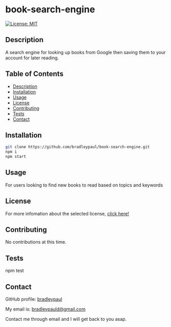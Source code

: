 # book-search-engine

[![License: MIT](https://img.shields.io/badge/License-MIT-yellow.svg)](https://opensource.org/licenses/MIT)

## Description

A search engine for looking up books from Google then saving them to your account for later reading.

## Table of Contents

* [Description](#description)
* [Installation](#installation)
* [Usage](#usage)
* [License](#license)
* [Contributing](#contributing)
* [Tests](#tests)
* [Contact](#contact)

## Installation

```bash
git clone https://github.com/bradleypaul/book-search-engine.git
npm i
npm start
```

## Usage

For users looking to find new books to read based on topics and keywords

## License

  For more infomation about the selected license, [click here!](https://opensource.org/licenses/MIT)

## Contributing

No contributions at this time. 

## Tests

npm test

## Contact

GitHub profile: [bradleypaul](https://github.com/bradleypaul)

My email is: [bradleypauld@gmail.com](mailto:bradleypauld@gmail.com)

Contact me through email and I will get back to you asap.
  
